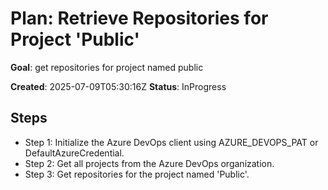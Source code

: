 ﻿# Plan: Retrieve Repositories for Project 'Public'

**Goal**: get repositories for project named public

**Created**: 2025-07-09T05:30:16Z
**Status**: InProgress

## Steps

- Step 1: Initialize the Azure DevOps client using AZURE_DEVOPS_PAT or DefaultAzureCredential.
- Step 2: Get all projects from the Azure DevOps organization.
- Step 3: Get repositories for the project named 'Public'.
